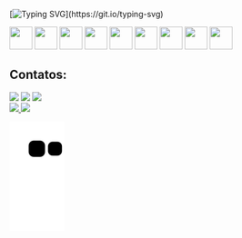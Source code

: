 
[![Typing SVG](https://readme-typing-svg.herokuapp.com/?color=99CCCC&size=35&center=true&vCenter=true&width=1000&lines=Olá!+sou+a+Jeanine+Santiago😊;Bem+vindo+ao+meu+perfil+GitHub👋;Sou+uma+Desenvolvedora+Jr👩🏽‍💻.)](https://git.io/typing-svg)

<img src="https://cdn.jsdelivr.net/gh/devicons/devicon/icons/java/java-original.svg" width="40" height="40"/> <img src="https://cdn.jsdelivr.net/gh/devicons/devicon/icons/mysql/mysql-original.svg" width="40" height="40"/>  <img src="https://cdn.jsdelivr.net/gh/devicons/devicon/icons/javascript/javascript-original.svg" width="40" height="40"/> <img src="https://cdn.jsdelivr.net/gh/devicons/devicon/icons/html5/html5-original.svg" width="40" height="40"/> <img src="https://cdn.jsdelivr.net/gh/devicons/devicon/icons/css3/css3-original.svg" width="40" height="40"/> <img src="https://cdn.jsdelivr.net/gh/devicons/devicon/icons/react/react-original.svg" width="40" height="40"/> <img src="https://cdn.jsdelivr.net/gh/devicons/devicon/icons/spring/spring-original.svg" width="40" height="40"/> <img src="https://cdn.jsdelivr.net/gh/devicons/devicon/icons/materialui/materialui-original.svg" width="40" height="40"/> <img src="https://cdn.jsdelivr.net/gh/devicons/devicon/icons/docker/docker-original.svg" width="40" height="40"/>
## Contatos:

<div>
<a href="https://instagram.com/jeanine.araujo/" target="_blank"><img src="https://img.shields.io/badge/-Instagram-%23E4405F?style=for-the-badge&logo=instagram&logoColor=white" target="_blank"></a>
<a href = "mailto:jeanine.a.santiago@gmail.com"><img src="https://img.shields.io/badge/Gmail-D14836?style=for-the-badge&logo=gmail&logoColor=white" target="_blank"></a>
<a href="https://www.linkedin.com/in/jeanine-santiago-4561a8222/" target="_blank"><img src="https://img.shields.io/badge/-LinkedIn-%230077B5?style=for-the-badge&logo=linkedin&logoColor=white" target="_blank"></a>   
</div>
          
<div>
<a href="https://github.com/Jeanine19">
<img height="180em" src="https://github-readme-stats.vercel.app/api/top-langs/?username=Jeanine19&layout&hide_progress=true=compact&langs_count=7&theme=tokyonight"/>
<img height="180em" src="https://github-readme-stats.vercel.app/api?username=Jeanine19&show_icons=true&theme=tokyonight&include_all_commits=true&count_private=true"/>
</div>    
          
![Snake animation](https://github.com/rafaballerini/rafaballerini/blob/output/github-contribution-grid-snake.svg)
